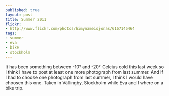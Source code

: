 ```yaml
---
published: true
layout: post
title: Summer 2011
flickr:
- http://www.flickr.com/photos/himynameisjonas/6167145464
tags:
- summer
- eva
- bike
- stockholm
---
```

It has been something between -10° and -20° Celcius cold this last week so I think I have to post at least one more photograph from last summer. And If I had to choose one photograph from last summer, I think I would have choosen this one. Taken in Vällingby, Stockholm while Eva and I where on a bike trip.
